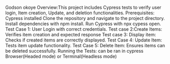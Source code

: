 Godson okoye
Overview:This project includes Cypress tests to verify user login, Item creation, Update, and deletion functionalities.
Prerequisites: Cypress installed
Clone the repository and navigate to the project directory.
Install dependencies with npm install.
Run Cypress with npx cypess open.
Test Case 1: User Login with correct credentials.
Test case 2:Create Items: Verifies item creation and expected response
Test case 3: Display item: Checks if created items are correctly displayed.
Test Case 4: Update Item: Tests item update functionality.
Test Case 5: Delete Item: Ensures items can be deleted successfully.
Running the Tests: can be ran in cypress Browser(Headed mode) or Terminal(Headless mode)
